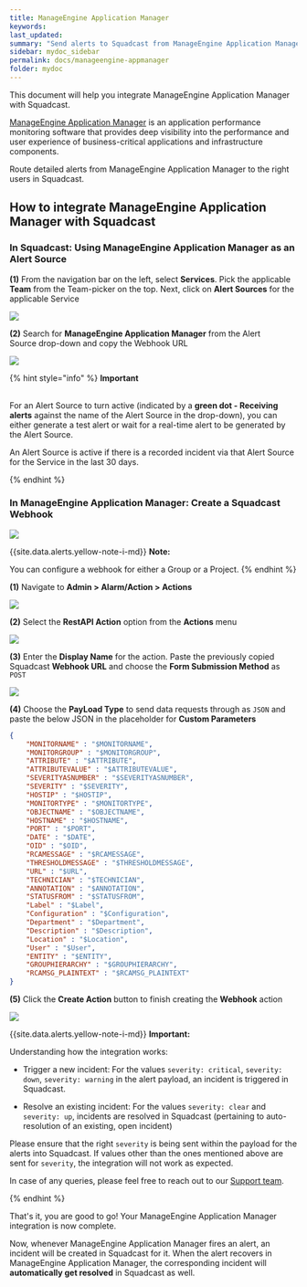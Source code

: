 ```yaml
---
title: ManageEngine Application Manager
keywords: 
last_updated: 
summary: "Send alerts to Squadcast from ManageEngine Application Manager"
sidebar: mydoc_sidebar
permalink: docs/manageengine-appmanager
folder: mydoc
---
```


This document will help you integrate ManageEngine Application Manager with Squadcast.

[ManageEngine Application Manager](https://www.manageengine.com/products/applications_manager/) is an application performance monitoring software that provides deep visibility into the performance and user experience of business-critical applications and infrastructure components.

Route detailed alerts from ManageEngine Application Manager to the right users in Squadcast.

## How to integrate ManageEngine Application Manager with Squadcast

### In Squadcast: Using ManageEngine Application Manager as an Alert Source

**(1)** From the navigation bar on the left, select **Services**. Pick the applicable **Team** from the Team-picker on the top. Next, click on **Alert Sources** for the applicable Service

![](../../.gitbook/assets/alert\_source\_1.png)

**(2)** Search for **ManageEngine Application Manager** from the Alert Source drop-down and copy the Webhook URL 

![](../../.gitbook/assets/manageengine\_appmanager\_1.png)

{% hint style="info" %} 
<b>Important</b><br/><br/>
<p>For an Alert Source to turn active (indicated by a <b>green dot - Receiving alerts</b> against the name of the Alert Source in the drop-down), you can either generate a test alert or wait for a real-time alert to be generated by the Alert Source.</p>
<p>An Alert Source is active if there is a recorded incident via that Alert Source for the Service in the last 30 days.</p>
{% endhint %}

### In ManageEngine Application Manager: Create a Squadcast Webhook

![](../../.gitbook/assets/manageengine\_appmanager\_1.png)

{{site.data.alerts.yellow-note-i-md}}
**Note:**

You can configure a webhook for either a Group or a Project.
{% endhint %}

**(1)** Navigate to **Admin > Alarm/Action > Actions** 

![](../../.gitbook/assets/manageengine\_appmanager\_2.png)

**(2)** Select the **RestAPI Action** option from the **Actions** menu

![](../../.gitbook/assets/manageengine\_appmanager\_3.png)

**(3)** Enter the **Display Name** for the action. Paste the previously copied Squadcast **Webhook URL** and choose the **Form Submission Method** as `POST`

![](../../.gitbook/assets/manageengine\_appmanager\_4.png)

**(4)** Choose the **PayLoad Type** to send data requests through as `JSON` and paste the below JSON in the placeholder for **Custom Parameters**

```json
{
    "MONITORNAME" : "$MONITORNAME",
    "MONITORGROUP" : "$MONITORGROUP",
    "ATTRIBUTE" : "$ATTRIBUTE",
    "ATTRIBUTEVALUE" : "$ATTRIBUTEVALUE",
    "SEVERITYASNUMBER" : "$SEVERITYASNUMBER",
    "SEVERITY" : "$SEVERITY",
    "HOSTIP" : "$HOSTIP",
    "MONITORTYPE" : "$MONITORTYPE",
    "OBJECTNAME" : "$OBJECTNAME",
    "HOSTNAME" : "$HOSTNAME",
    "PORT" : "$PORT",
    "DATE" : "$DATE",
    "OID" : "$OID",
    "RCAMESSAGE" : "$RCAMESSAGE",
    "THRESHOLDMESSAGE" : "$THRESHOLDMESSAGE",
    "URL" : "$URL",
    "TECHNICIAN" : "$TECHNICIAN",
    "ANNOTATION" : "$ANNOTATION",
    "STATUSFROM" : "$STATUSFROM",
    "Label" : "$Label",
    "Configuration" : "$Configuration",
    "Department" : "$Department",
    "Description" : "$Description",
    "Location" : "$Location",
    "User" : "$User",
    "ENTITY" : "$ENTITY",
    "GROUPHIERARCHY" : "$GROUPHIERARCHY",
    "RCAMSG_PLAINTEXT" : "$RCAMSG_PLAINTEXT"
}
```

**(5)** Click the **Create Action** button to finish creating the **Webhook** action

![](../../.gitbook/assets/manageengine\_appmanager\_5.png)

{{site.data.alerts.yellow-note-i-md}}
**Important:**

Understanding how the integration works:

- Trigger a new incident:
For the values `severity: critical`, `severity: down`, `severity: warning` in the alert payload, an incident is triggered in Squadcast.

- Resolve an existing incident:
For the values `severity: clear` and `severity: up`, incidents are resolved in Squadcast (pertaining to auto-resolution of an existing, open incident)

Please ensure that the right `severity` is being sent within the payload for the alerts into Squadcast. If values other than the ones mentioned above are sent for `severity`, the integration will not work as expected.

In case of any queries, please feel free to reach out to our [Support team](mailto:support@squadcast.com).

{% endhint %}

That's it, you are good to go! Your ManageEngine Application Manager integration is now complete.

Now, whenever ManageEngine Application Manager fires an alert, an incident will be created in Squadcast for it. When the alert recovers in ManageEngine Application Manager, the corresponding incident will **automatically get resolved** in Squadcast as well.